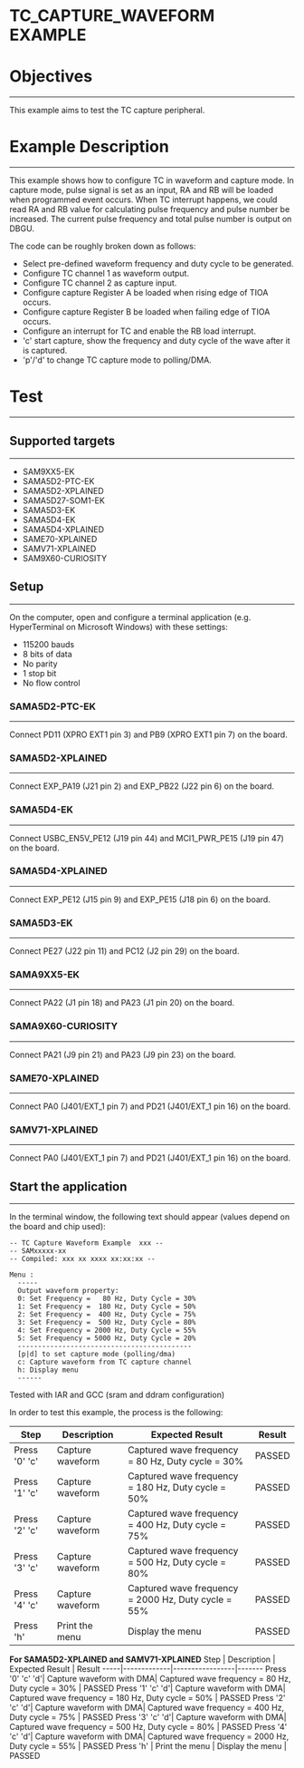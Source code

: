 TC_CAPTURE_WAVEFORM EXAMPLE
===========================

# Objectives
------------
This example aims to test the TC capture peripheral.

# Example Description
---------------------
This example shows how to configure TC in waveform and capture mode.
In capture mode, pulse signal is set as an input, RA and RB will be loaded when
programmed event occurs. When TC interrupt happens, we could read RA and RB
value for calculating pulse frequency and pulse number be increased. The current
pulse frequency and total pulse number is output on DBGU.

The code can be roughly broken down as follows:
 - Select pre-defined waveform frequency and duty cycle to be generated.
 - Configure TC channel 1 as waveform output.
 - Configure TC channel 2 as capture input.
 - Configure capture Register A be loaded when rising edge of TIOA occurs.
 - Configure capture Register B be loaded when failing edge of TIOA occurs.
 - Configure an interrupt for TC and enable the RB load interrupt.
 - 'c' start capture, show the frequency and duty cycle of the wave after it is captured.
 - 'p'/'d' to change TC capture mode to polling/DMA.

# Test
------
## Supported targets
--------------------
* SAM9XX5-EK
* SAMA5D2-PTC-EK
* SAMA5D2-XPLAINED
* SAMA5D27-SOM1-EK
* SAMA5D3-EK
* SAMA5D4-EK
* SAMA5D4-XPLAINED
* SAME70-XPLAINED
* SAMV71-XPLAINED
* SAM9X60-CURIOSITY

## Setup
--------
On the computer, open and configure a terminal application
(e.g. HyperTerminal on Microsoft Windows) with these settings:
 - 115200 bauds
 - 8 bits of data
 - No parity
 - 1 stop bit
 - No flow control


### SAMA5D2-PTC-EK
--------------------
Connect PD11 (XPRO EXT1 pin 3) and PB9 (XPRO EXT1 pin 7) on the board.

### SAMA5D2-XPLAINED
--------------------
Connect EXP_PA19 (J21 pin 2) and EXP_PB22 (J22 pin 6) on the board.

### SAMA5D4-EK
--------------
Connect USBC_EN5V_PE12 (J19 pin 44) and MCI1_PWR_PE15 (J19 pin 47) on the board.

### SAMA5D4-XPLAINED
--------------------
Connect EXP_PE12 (J15 pin 9) and EXP_PE15 (J18 pin 6) on the board.

### SAMA5D3-EK
--------------
Connect PE27 (J22 pin 11) and PC12 (J2 pin 29) on the board.

### SAMA9XX5-EK
---------------
Connect PA22 (J1 pin 18) and PA23 (J1 pin 20) on the board.

### SAMA9X60-CURIOSITY
---------------
Connect PA21 (J9 pin 21) and PA23 (J9 pin 23) on the board.

### SAME70-XPLAINED
-------------------
Connect PA0 (J401/EXT_1 pin 7) and PD21 (J401/EXT_1 pin 16) on the board.

### SAMV71-XPLAINED
-------------------
Connect PA0 (J401/EXT_1 pin 7) and PD21 (J401/EXT_1 pin 16) on the board.

## Start the application
------------------------
In the terminal window, the following text should appear (values depend on the
board and chip used):
```
-- TC Capture Waveform Example  xxx --
-- SAMxxxxx-xx
-- Compiled: xxx xx xxxx xx:xx:xx --
```

```
Menu :
  -----
  Output waveform property:
  0: Set Frequency =   80 Hz, Duty Cycle = 30%
  1: Set Frequency =  180 Hz, Duty Cycle = 50%
  2: Set Frequency =  400 Hz, Duty Cycle = 75%
  3: Set Frequency =  500 Hz, Duty Cycle = 80%
  4: Set Frequency = 2000 Hz, Duty Cycle = 55%
  5: Set Frequency = 5000 Hz, Duty Cycle = 20%
  -------------------------------------------
  [p|d] to set capture mode (polling/dma)
  c: Capture waveform from TC capture channel
  h: Display menu
  ------
```

Tested with IAR and GCC (sram and ddram configuration)

In order to test this example, the process is the following:

Step | Description | Expected Result | Result
-----|-------------|-----------------|-------
Press '0' 'c' | Capture waveform | Captured wave frequency = 80 Hz, Duty cycle = 30% | PASSED
Press '1' 'c' | Capture waveform | Captured wave frequency = 180 Hz, Duty cycle = 50% | PASSED
Press '2' 'c' | Capture waveform | Captured wave frequency = 400 Hz, Duty cycle = 75% | PASSED
Press '3' 'c' | Capture waveform | Captured wave frequency = 500 Hz, Duty cycle = 80% | PASSED
Press '4' 'c' | Capture waveform | Captured wave frequency = 2000 Hz, Duty cycle = 55% | PASSED
Press 'h' | Print the menu | Display the menu | PASSED

__For SAMA5D2-XPLAINED and SAMV71-XPLAINED__
Step | Description | Expected Result | Result
-----|-------------|-----------------|-------
Press '0' 'c' 'd'| Capture waveform with DMA| Captured wave frequency = 80 Hz, Duty cycle = 30% | PASSED
Press '1' 'c' 'd'| Capture waveform with DMA| Captured wave frequency = 180 Hz, Duty cycle = 50% | PASSED
Press '2' 'c' 'd'| Capture waveform with DMA| Captured wave frequency = 400 Hz, Duty cycle = 75% | PASSED
Press '3' 'c' 'd'| Capture waveform with DMA| Captured wave frequency = 500 Hz, Duty cycle = 80% | PASSED
Press '4' 'c' 'd'| Capture waveform with DMA| Captured wave frequency = 2000 Hz, Duty cycle = 55% | PASSED
Press 'h' | Print the menu | Display the menu | PASSED

